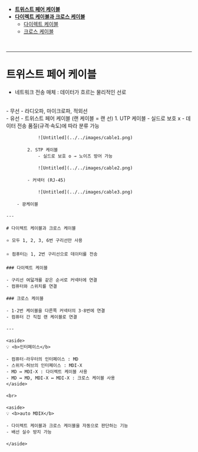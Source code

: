 - [**트위스트 페어 케이블**](#트위스트-페어-케이블)
- [**다이렉트 케이블과 크로스 케이블**](#다이렉트-케이블과-크로스-케이블)
    + [다이렉트 케이블](#다이렉트-케이블)
    + [크로스 케이블](#크로스-케이블)

<br>

---


# 트위스트 페어 케이블

- 네트워크 전송 매체 : 데이터가 흐르는 물리적인 선로
<br>
    - 무선
        - 라디오파, 마이크로파, 적외선
        <br>
    - 유선
        - 트위스트 페어 케이블 (랜 케이블 = 랜 선)
            1. UTP 케이블
                - 실드로 보호 x
                - 데이터 전송 품질(규격·속도)에 따라 분류 가능
                
                ![Untitled](../../images/cable1.png)
                
            2. STP 케이블
                - 실드로 보호 o → 노이즈 방어 가능
                
                ![Untitled](../../images/cable2.png)
                
            - 커넥터 (RJ-45)
                
                ![Untitled](../../images/cable3.png)
                
        - 광케이블
    
    ---
    
    # 다이렉트 케이블과 크로스 케이블
    
    ⭐ 모두 1, 2, 3, 6번 구리선만 사용
    
    ⭐ 컴퓨터는 1, 2번 구리선으로 데이터를 전송
    
    ### 다이렉트 케이블
    
    - 구리선 여덟개를 같은 순서로 커넥터에 연결
    - 컴퓨터와 스위치를 연결
    
    ### 크로스 케이블
    
    - 1·2번 케이블을 다른쪽 커넥터의 3·8번에 연결
    - 컴퓨터 간 직접 랜 케이블로 연결
    
    ---
    
    <aside>
    💡 <b>인터페이스</b>
    
    - 컴퓨터·라우터의 인터페이스 : MD
    - 스위치·허브의 인터페이스 : MDI-X
    - MD ↔ MDI-X : 다이렉트 케이블 사용
    - MD ↔ MD, MDI-X ↔ MDI-X : 크로스 케이블 사용
    </aside>
    
    <br>

    <aside>
    💡 <b>auto MDIX</b>
    
    - 다이렉트 케이블과 크로스 케이블을 자동으로 판단하는 기능
    - 배선 실수 방지 가능
    
    </aside>
